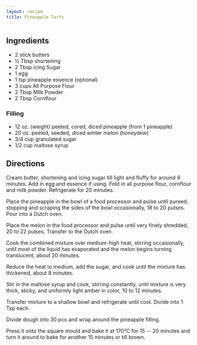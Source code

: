 ```yaml
---
layout: recipe
title: Pineapple Tarts
---
```


## Ingredients

* 2 stick butters
* ½ Tbsp shortening
* 2 Tbsp icing Sugar
* 1 egg
* 1 tsp pineapple essence (optional)
* 3 cups All Purpose Flour
* 2 Tbsp Milk Powder
* 2 Tbsp Cornflour

### Filling

* 12 oz. (weight) peeled, cored, diced pineapple (from 1 pineapple)
* 20 oz. peeled, seeded, diced winter melon (honeydew)
* 3/4 cup granulated sugar
* 1/2 cup maltose syrup

## Directions

Cream butter, shortening and icing sugar till light and fluffy for
around 8 minutes. Add in egg and essence if using. Fold in all purpose
flour, cornflour and milk powder. Refrigerate for 20 minutes.

Place the pineapple in the bowl of a food processor and pulse until
pureed, stopping and scraping the sides of the bowl occasionally, 18 to
20 pulses. Pour into a Dutch oven.

Place the melon in the food processor and pulse until very finely
shredded, 20 to 22 pulses. Transfer to the Dutch oven.

Cook the combined mixture over medium-high heat, stirring occasionally,
until most of the liquid has evaporated and the melon begins turning
translucent, about 20 minutes.

Reduce the heat to medium, add the sugar, and cook until the mixture has
thickened, about 8 minutes.

Stir in the maltose syrup and cook, stirring constantly, until mixture
is very thick, sticky, and uniformly light amber in color, 10 to 12
minutes.

Transfer mixture to a shallow bowl and refrigerate until cool. Divide
into 1 Tsp each.

Divide dough into 30 pcs and wrap around the pineapple filling.

Press it onto the square mould and bake it at 170°C for 15 -- 20 minutes
and turn it around to bake for another 15 minutes or till brown.
